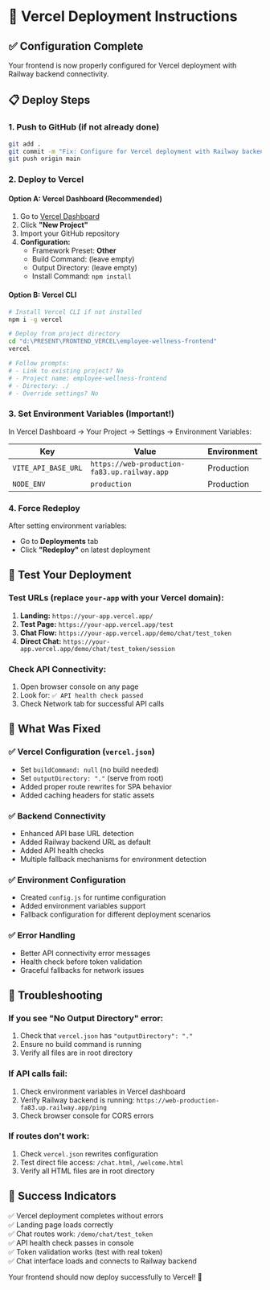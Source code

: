 # 🚀 Vercel Deployment Instructions

## ✅ **Configuration Complete**

Your frontend is now properly configured for Vercel deployment with Railway backend connectivity.

## 📋 **Deploy Steps**

### 1. **Push to GitHub** (if not already done)
```bash
git add .
git commit -m "Fix: Configure for Vercel deployment with Railway backend"
git push origin main
```

### 2. **Deploy to Vercel**

#### Option A: Vercel Dashboard (Recommended)
1. Go to [Vercel Dashboard](https://vercel.com/dashboard)
2. Click **"New Project"**
3. Import your GitHub repository
4. **Configuration:**
   - Framework Preset: **Other**
   - Build Command: (leave empty)
   - Output Directory: (leave empty)
   - Install Command: `npm install`

#### Option B: Vercel CLI
```bash
# Install Vercel CLI if not installed
npm i -g vercel

# Deploy from project directory
cd "d:\PRESENT\FRONTEND_VERCEL\employee-wellness-frontend"
vercel

# Follow prompts:
# - Link to existing project? No
# - Project name: employee-wellness-frontend
# - Directory: ./
# - Override settings? No
```

### 3. **Set Environment Variables** (Important!)

In Vercel Dashboard → Your Project → Settings → Environment Variables:

| Key | Value | Environment |
|-----|-------|-------------|
| `VITE_API_BASE_URL` | `https://web-production-fa83.up.railway.app` | Production |
| `NODE_ENV` | `production` | Production |

### 4. **Force Redeploy**
After setting environment variables:
- Go to **Deployments** tab
- Click **"Redeploy"** on latest deployment

## 🧪 **Test Your Deployment**

### Test URLs (replace `your-app` with your Vercel domain):
1. **Landing:** `https://your-app.vercel.app/`
2. **Test Page:** `https://your-app.vercel.app/test`
3. **Chat Flow:** `https://your-app.vercel.app/demo/chat/test_token`
4. **Direct Chat:** `https://your-app.vercel.app/demo/chat/test_token/session`

### Check API Connectivity:
1. Open browser console on any page
2. Look for: `✅ API health check passed`
3. Check Network tab for successful API calls

## 🔧 **What Was Fixed**

### ✅ **Vercel Configuration (`vercel.json`)**
- Set `buildCommand: null` (no build needed)
- Set `outputDirectory: "."` (serve from root)
- Added proper route rewrites for SPA behavior
- Added caching headers for static assets

### ✅ **Backend Connectivity**
- Enhanced API base URL detection
- Added Railway backend URL as default
- Added API health checks
- Multiple fallback mechanisms for environment detection

### ✅ **Environment Configuration**
- Created `config.js` for runtime configuration
- Added environment variables support
- Fallback configuration for different deployment scenarios

### ✅ **Error Handling**
- Better API connectivity error messages
- Health check before token validation
- Graceful fallbacks for network issues

## 🚨 **Troubleshooting**

### If you see "No Output Directory" error:
1. Check that `vercel.json` has `"outputDirectory": "."`
2. Ensure no build command is running
3. Verify all files are in root directory

### If API calls fail:
1. Check environment variables in Vercel dashboard
2. Verify Railway backend is running: `https://web-production-fa83.up.railway.app/ping`
3. Check browser console for CORS errors

### If routes don't work:
1. Check `vercel.json` rewrites configuration
2. Test direct file access: `/chat.html`, `/welcome.html`
3. Verify all HTML files are in root directory

## 🎉 **Success Indicators**

✅ Vercel deployment completes without errors  
✅ Landing page loads correctly  
✅ Chat routes work: `/demo/chat/test_token`  
✅ API health check passes in console  
✅ Token validation works (test with real token)  
✅ Chat interface loads and connects to Railway backend  

Your frontend should now deploy successfully to Vercel! 🚀
